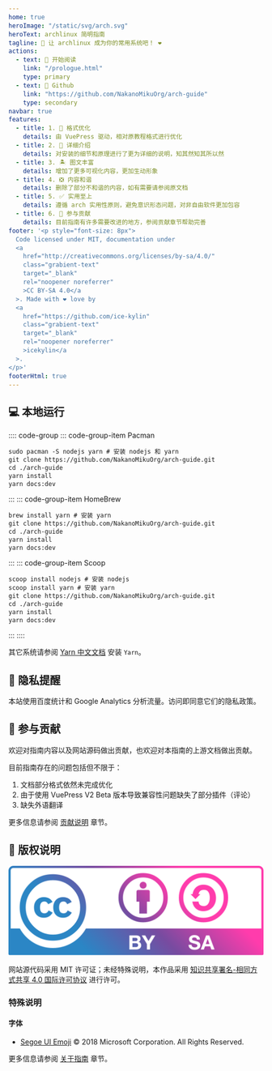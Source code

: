 ```yaml
---
home: true
heroImage: "/static/svg/arch.svg"
heroText: archlinux 简明指南
tagline: 📖 让 archlinux 成为你的常用系统吧！ ❤️️
actions:
  - text: 🍕 开始阅读
    link: "/prologue.html"
    type: primary
  - text: 🍺 Github
    link: "https://github.com/NakanoMikuOrg/arch-guide"
    type: secondary
navbar: true
features:
  - title: 1. 📖 格式优化
    details: 由 VuePress 驱动，相对原教程格式进行优化
  - title: 2. 🎏 详细介绍
    details: 对安装的细节和原理进行了更为详细的说明，知其然知其所以然
  - title: 3. 🏝️ 图文丰富
    details: 增加了更多可视化内容，更加生动形象
  - title: 4. ❎ 内容和谐
    details: 删除了部分不和谐的内容，如有需要请参阅原文档
  - title: 5. ✅ 实用至上
    details: 遵循 arch 实用性原则，避免意识形态问题，对非自由软件更加包容
  - title: 6. 🌱 参与贡献
    details: 目前指南有许多需要改进的地方，参阅贡献章节帮助完善
footer: '<p style="font-size: 8px">
  Code licensed under MIT, documentation under
  <a
    href="http://creativecommons.org/licenses/by-sa/4.0/"
    class="grabient-text"
    target="_blank"
    rel="noopener noreferrer"
    >CC BY-SA 4.0</a
  >. Made with ❤️️ love by
  <a
    href="https://github.com/ice-kylin"
    class="grabient-text"
    target="_blank"
    rel="noopener noreferrer"
    >icekylin</a
  >.
</p>'
footerHtml: true
---
```


## 💻 本地运行

:::: code-group
::: code-group-item Pacman

```bash{4-5}
sudo pacman -S nodejs yarn # 安装 nodejs 和 yarn
git clone https://github.com/NakanoMikuOrg/arch-guide.git
cd ./arch-guide
yarn install
yarn docs:dev
```

:::
::: code-group-item HomeBrew

```zsh{4-5}
brew install yarn # 安装 yarn
git clone https://github.com/NakanoMikuOrg/arch-guide.git
cd ./arch-guide
yarn install
yarn docs:dev
```

:::
::: code-group-item Scoop

```cmd{5-6}
scoop install nodejs # 安装 nodejs
scoop install yarn # 安装 yarn
git clone https://github.com/NakanoMikuOrg/arch-guide.git
cd ./arch-guide
yarn install
yarn docs:dev
```

:::
::::

其它系统请参阅 [Yarn 中文文档](https://yarn.bootcss.com/docs/install/) 安装 `Yarn`。

## 🔔 隐私提醒

本站使用百度统计和 Google Analytics 分析流量。访问即同意它们的隐私政策。

## 🌱 参与贡献

欢迎对指南内容以及网站源码做出贡献，也欢迎对本指南的上游文档做出贡献。

目前指南存在的问题包括但不限于：

1. 文档部分格式依然未完成优化
2. 由于使用 VuePress V2 Beta 版本导致兼容性问题缺失了部分插件（评论）
3. 缺失外语翻译

更多信息请参阅 [贡献说明](/contribute.md) 章节。

## 🎋 版权说明

[![by-sa](./static/svg/by-sa.svg)](http://creativecommons.org/licenses/by-sa/4.0/)

网站源代码采用 MIT 许可证；未经特殊说明，本作品采用 [知识共享署名-相同方式共享 4.0 国际许可协议](http://creativecommons.org/licenses/by-sa/4.0/) 进行许可。

### 特殊说明

#### 字体

- [Segoe UI Emoji](https://docs.microsoft.com/zh-cn/typography/font-list/segoe-ui-emoji) © 2018 Microsoft Corporation. All Rights Reserved.

更多信息请参阅 [关于指南](/about.md#版权声明) 章节。
